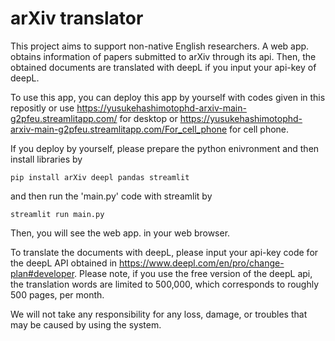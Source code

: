 # arXiv translator

This project aims to support non-native English researchers.
A web app. obtains information of papers submitted to arXiv through its api.
Then, the obtained documents are translated with deepL if you input your api-key of deepL.
 
To use this app, you can deploy this app by yourself with codes given in this repositly or use
https://yusukehashimotophd-arxiv-main-g2pfeu.streamlitapp.com/
for desktop or
https://yusukehashimotophd-arxiv-main-g2pfeu.streamlitapp.com/For_cell_phone
for cell phone.

If you deploy by yourself, please prepare the python enivronment and then install libraries by
<pre><code>pip install arXiv deepl pandas streamlit</code></pre>
and then run the 'main.py' code with streamlit by
<pre><code>streamlit run main.py</code></pre>
Then, you will see the web app. in your web browser.


To translate the documents with deepL, please input your api-key code for the deepL API obtained in https://www.deepl.com/en/pro/change-plan#developer.
Please note, if you use the free version of the deepL api, the translation words are limited to 500,000, which corresponds to roughly 500 pages, per month.

We will not take any responsibility for any loss, damage, or troubles that may be caused by using the system.
